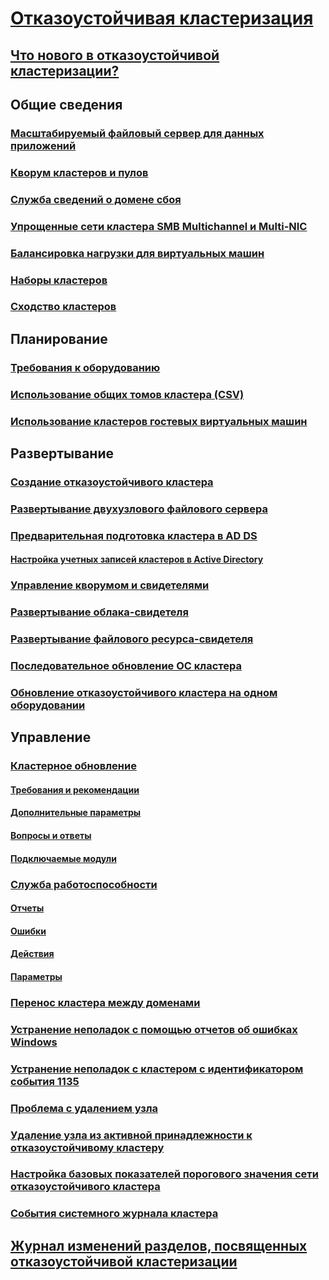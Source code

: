 # [Отказоустойчивая кластеризация](failover-clustering-overview.md)
## [Что нового в отказоустойчивой кластеризации?](whats-new-in-failover-clustering.md)
## Общие сведения
### [Масштабируемый файловый сервер для данных приложений](sofs-overview.md)
### [Кворум кластеров и пулов](../storage/storage-spaces/understand-quorum.md)
### [Служба сведений о домене сбоя](fault-domains.md)
### [Упрощенные сети кластера SMB Multichannel и Multi-NIC](smb-multichannel.md)
### [Балансировка нагрузки для виртуальных машин](/azure-stack/hci/manage/vm-load-balancing)
### [Наборы кластеров](../storage/storage-spaces/cluster-sets.md)
### [Сходство кластеров](cluster-affinity.md)
## Планирование
### [Требования к оборудованию](clustering-requirements.md)
### [Использование общих томов кластера (CSV)](failover-cluster-csvs.md)
### [Использование кластеров гостевых виртуальных машин](../storage/storage-spaces/storage-spaces-direct-in-vm.md)
## Развертывание
### [Создание отказоустойчивого кластера](create-failover-cluster.md)
### [Развертывание двухузлового файлового сервера](deploy-two-node-clustered-file-server.md)
### [Предварительная подготовка кластера в AD DS](prestage-cluster-adds.md)
#### [Настройка учетных записей кластеров в Active Directory](configure-ad-accounts.md)
### [Управление кворумом и свидетелями](manage-cluster-quorum.md)
### [Развертывание облака-свидетеля](deploy-cloud-witness.md)
### [Развертывание файлового ресурса-свидетеля](file-share-witness.md)
### [Последовательное обновление ОС кластера](cluster-operating-system-rolling-upgrade.md)
### [Обновление отказоустойчивого кластера на одном оборудовании](upgrade-option-same-hardware.md)
## Управление
### [Кластерное обновление](cluster-aware-updating.md)
#### [Требования и рекомендации](cluster-aware-updating-requirements.md)
#### [Дополнительные параметры](cluster-aware-updating-options.md)
#### [Вопросы и ответы](cluster-aware-updating-faq.md)
#### [Подключаемые модули](cluster-aware-updating-plug-ins.md)
### [Служба работоспособности](health-service-overview.md)
#### [Отчеты](health-service-reports.md)
#### [Ошибки](health-service-faults.md)
#### [Действия](health-service-actions.md)
#### [Параметры](health-service-settings.md)
### [Перенос кластера между доменами](cluster-domain-migration.md)
### [Устранение неполадок с помощью отчетов об ошибках Windows](troubleshooting-using-WER-reports.md)
### [Устранение неполадок с кластером с идентификатором события 1135](../troubleshoot/troubleshooting-cluster-event-id-1135.md)
### [Проблема с удалением узла](../troubleshoot/problem-nodes-failover-cluster.md)
### [Удаление узла из активной принадлежности к отказоустойчивому кластеру](../troubleshoot/nodes-failover-cluster-vmware.md)
### [Настройка базовых показателей порогового значения сети отказоустойчивого кластера](../troubleshoot/iaas-sql-failover-cluster.md)
### [События системного журнала кластера](system-events.md)
## [Журнал изменений разделов, посвященных отказоустойчивой кластеризации](clustering-change-history.md)
